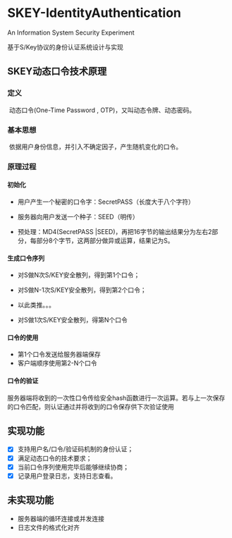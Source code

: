# SKEY-IdentityAuthentication
An Information System Security Experiment

基于S/Key协议的身份认证系统设计与实现  

## SKEY动态口令技术原理

### 定义

​	动态口令(One-Time Password , OTP)，又叫动态令牌、动态密码。

###  基本思想

​	依据用户身份信息，并引入不确定因子，产生随机变化的口令。

### 原理过程

#### 初始化

* 用户产生一个秘密的口令字：SecretPASS（长度大于八个字符）

* 服务器向用户发送一个种子：SEED（明传）

* 预处理：MD4(SecretPASS |SEED)，再把16字节的输出结果分为左右2部分，每部分8个字节，这两部分做异或运算，结果记为S。

####  生成口令序列

* 对S做N次S/KEY安全散列，得到第1个口令；

* 对S做N-1次S/KEY安全散列，得到第2个口令；

* 以此类推。。。
* 对S做1次S/KEY安全散列，得第N个口令

#### 口令的使用

* 第1个口令发送给服务器端保存
* 客户端顺序使用第2-N个口令

#### 口令的验证

服务器端将收到的一次性口令传给安全hash函数进行一次运算。若与上一次保存的口令匹配，则认证通过并将收到的口令保存供下次验证使用

## 实现功能

- [x] 支持用户名/口令/验证码机制的身份认证；
- [x] 满足动态口令的技术要求；
- [x] 当前口令序列使用完毕后能够继续协商；
- [x] 记录用户登录日志，支持日志查看。

## 未实现功能

* 服务器端的循环连接或并发连接
* 日志文件的格式化对齐
